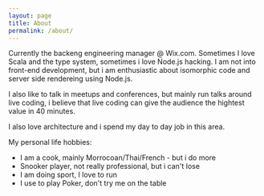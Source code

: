 ```yaml
---
layout: page
title: About
permalink: /about/
---
```


Currently the backeng engineering manager @ Wix.com. 
Sometimes I love Scala and the type system, sometimes i love Node.js hacking. 
I am not into front-end development, but i am enthusiastic about isomorphic code and server side rendereing using Node.js.

I also like to talk in meetups and conferences, but mainly run talks around live coding, i believe that live coding can give the audience the hightest value in 40 minutes.

I also love architecture and i spend my day to day job in this area.

My personal life hobbies:
<ul>
<li> I am a cook, mainly Morrocoan/Thai/French - but i do more </li>
<li> Snooker player, not really professional, but i can't lose </li>
<li> I am doing sport, I love to run </li>
<li> I use to play Poker, don't try me on the table </li>
</ul>
